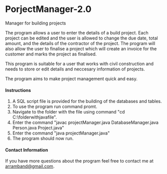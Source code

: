 # PorjectManager-2.0
Manager for building projects

The program allows a user to enter the details of a build project. Each project can be edited
and the user is allowed to change the due date, total amount, and the details of the contractor
of the project. The program will also allow the user to finalise a project which will create 
an invoice for the customer and marks the project as finalised.

This program is suitable for a user that works with civil construction and needs to store or edit
details and neccesary information of projects.

The program aims to make project management quick and easy.

#### Instructions

1. A SQL script file is provided for the building of the databases and tables.
2. To use the program run command promt.
3. Navigate to the folder with the file using command "cd C:\\folderwithjavafile".
4. Enter the command "javac projectManager.java DatabaseManager.java Person.java Project.java"
5. Enter the command "java projectManager.java"
6. The program should now run.

#### Contact Information

If you have more questions about the program feel free to contact me at arramband@gmail.com.
